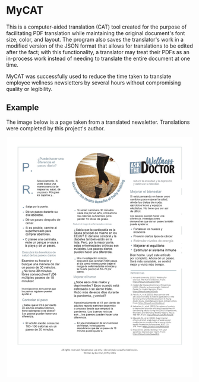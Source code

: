 # MyCAT

This is a computer-aided translation (CAT) tool created for the purpose of facilitating PDF translation while maintaining the original document's font size, color, and layout. The program also saves the translator's work in a modified version of the JSON format that allows for translations to be edited after the fact; with this functionality, a translator may treat their PDFs as an in-process work instead of needing to translate the entire document at one time.

MyCAT was successfully used to reduce the time taken to translate employee wellness newsletters by several hours without compromising quality or legibility.

## Example
The image below is a page taken from a translated newsletter. Translations were completed by this project's author.
<p align="center">
<img src=assets/mycat_output_example.jpg width="500">
</p>
